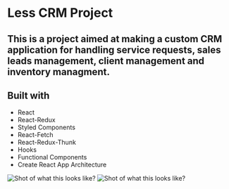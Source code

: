 # Less CRM Project

## This is a project aimed at making a custom CRM application for handling service requests, sales leads management, client management and inventory managment.


## Built with 
* React
* React-Redux
* Styled Components
* React-Fetch
* React-Redux-Thunk
* Hooks
* Functional Components
* Create React App Architecture

![Shot of what this looks like?](snap_1.PNG)
![Shot of what this looks like?](snap_2.PNG)
